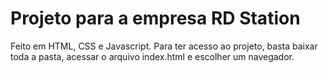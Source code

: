 # Projeto para a empresa RD Station

Feito em HTML, CSS e Javascript.
Para ter acesso ao projeto, basta baixar toda a pasta, acessar o arquivo index.html e escolher um navegador.
